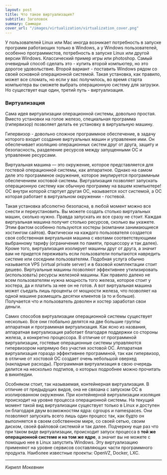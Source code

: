 ```yaml
---
layout: post
title: Что такое виртуализация?
subtitle: Заголовок
summary: Саммари
cover_url: "/images/virtualization/virtualization_cover.png"
---
```


У пользователей Linux или Mac иногда возникает потребность в запуске программ работающих только в Windows, а у Windows пользователей, особенно программистов, потребность в запуске Linux или другой версии Windows. Классический пример игры или photoshop. Самый очевидный способ сделать это - купить второй компьютер, но это дорогое удовольствие. Второй вариант - поставить Windows рядом со своей основной операционной системой. Такая установка, как правило, может все сломать, но если у вас получилось, во время старта компьютера вы сможете выбрать операционную систему для загрузки. Но существует еще один, третий путь - виртуализация.

### Виртуализация

Сама идея виртуализации операционной системы, довольно простая. Вместо установки на голое железо, специальная программа (гипервизор) позволяет делать ее установку в виртуальную машину.

Гипервизор - довольно сложное программное обеспечение, в задачу которого входит создание виртуальных машин и управление ими. Он обеспечивает изоляцию операционных систем друг от друга, защиту и безопасность, разделение ресурсов между запущенными ОС и управление ресурсами.

Виртуальная машина — это окружение, которое представляется для гостевой операционной системы, как аппаратное. Однако на самом деле это программное окружение, которое эмулируется программным обеспечением хостовой системы. Виртуализация позволяет запускать операционную систему как обычную программу на вашем компьютере! ОС внутри которой стартует другая ОС, называется хост системой, а ОС которая работает в виртуальном окружении - гостевой.

Такая установка абсолютно безопасна, в любой момент можно все снести и переустановить. Вы можете создать столько виртуальных машин, сколько нужно. Правда запускать их все сразу не стоит. Каждая виртуальная машина получит столько ресурсов, сколько вы укажете. Этим фактом особенно пользуются хостеры (компании занимающиеся хостингом сайтов). Фактически на каждого пользователя создается своя собственная виртуальная машина с квотами соответствующими выбранному тарифу (ограничения по памяти, процессору и так далее). Кроме того, виртуализация изолирует машины друг от друга, а значит вам не придется переживать если пользователи попытаются навредить системе или соседним пользователям. Подобная услуга обычно называется VPS (virtual private server) и в базовой комплектации стоит дешево. Виртуальные машины позволяют эффективнее утилизировать (использовать) ресурсы железной машины. Как правило далеко не всем пользователям нужна мощность того железа, которое стоит у хостера, да и платить за нее он не готов. А вот виртуальная машина может съедать лишь проценты от мощности железа, что позволяет на одной машине размещать десятки клиентов (а то и больше). Получается что и пользователь доволен и хостер заработал свои деньги.

Самих способов виртуализации операционной системы существует несколько. Все они глобально делятся на две большие группы: аппаратная и программная виртуализация. Как ясно из названия, аппаратная виртуализация работает благодаря поддержки со стороны железа, а конкретно процессора. В отличие от программной виртуализации, гостевые операционные системы управляются гипервизором напрямую без участия хостовой ОС. Аппаратная виртуализация гораздо эффективнее программной, так как гипервизор, в отличие от хостовой ОС создает очень небольшой оверхед (накладные расходы). Программная виртуализация в свою очередь делится на несколько подтипов, о которых подробнее можно прочитать в википедии.

Особняком стоит, так называемая, контейнерная виртуализация. В отличие от предыдущих видов, она не связана с запуском ОС в изолированном окружении. При контейнерной виртуализации изоляция происходит на уровне процесса операционной системы. На текущий момент такой вид виртуализации существует только в Linux и доступен он благодаря двум возможностям ядра: cgroups и namespaces. Они позволяют запускать всего лишь один процесс так, как будто он выполняется в своем собственном мире, со своей сетью, своим диском, своей файловой системой и так далее. Подчеркну еще раз что при таком виде виртуализации, происходит запуск процесса в __той же операционной системе и на том же ядре__, а значит вы не можете с помощью нее в Linux запустить Windows. Эту виртуализацию применяют на уровне сервисов составляющих части программного продукта. Наиболее известные проекты: OpenVZ, Docker, LXC.

---

*Кирилл Мокевнин*

